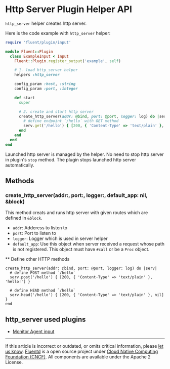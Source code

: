 # Http Server Plugin Helper API

`http_server` helper creates http server.

Here is the code example with `http_server` helper:

```rb
require 'fluent/plugin/input'

module Fluent::Plugin
  class ExampleInput < Input
    Fluent::Plugin.register_output('example', self)

    # 1. load http_server helper
    helpers :http_server

    config_param :host, :string
    config_param :port, :integer

    def start
      super

      # 2. create and start http server
      create_http_server(addr: @bind, port: @port, logger: log) do |serv|
        # define endpoint `/hello` with GET method
        serv.get('/hello') { [200, { 'Content-Type' => 'text/plain' }, 'hello!'] }
      end
    end
  end
end
```

Launched http server is managed by the helper. No need to stop http server
in plugin's `stop` method. The plugin stops launched http server automatically.

## Methods

### create\_http\_server(addr:, port:, logger:, default_app: nil, &block)

This method creats and runs http server with given routes which are defined in `&block`.

- `addr`: Adderess to listen to
- `port`: Port to listen to
- `logger`: Logger which is used in server helper
- `default_app`: Use this object when server received a request whose path is not registered. This object must have `#call` or be a `Proc` object.

** Define other HTTP methods

```
create_http_server(addr: @bind, port: @port, logger: log) do |serv|
  # define POST method `/hello`
  serv.post('/hello') { [200, { 'Content-Type' => 'text/plain' }, 'hello!'] }

  # define HEAD method `/hello`
  serv.head('/hello') { [200, { 'Content-Type' => 'text/plain' }, nil] }
end
```

## http_server used plugins

-   [Monitor Agent input](/plugins/input/monitor_agent.md)

------------------------------------------------------------------------

If this article is incorrect or outdated, or omits critical information, please [let us know](https://github.com/fluent/fluentd-docs-gitbook/issues?state=open).
[Fluentd](http://www.fluentd.org/) is a open source project under [Cloud Native Computing Foundation (CNCF)](https://cncf.io/). All components are available under the Apache 2 License.

